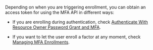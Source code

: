 Depending on when you are triggering enrollment, you can obtain an access token for using the MFA API in different ways: 

- If you are enrolling during authentication, check [Authenticate With Resource Owner Password Grant and MFA](/mfa/guides/mfa-api/authenticate).

- If you want to let the user enroll a factor at any moment, check [Managing MFA Enrollments](/mfa/guides/mfa-api/manage).
